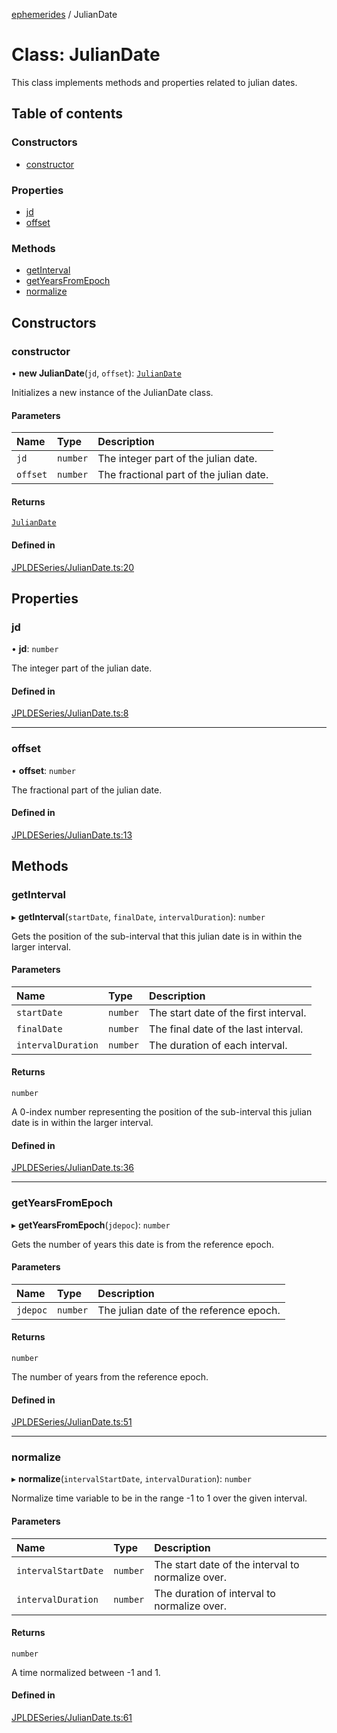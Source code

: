 [ephemerides](../README.md) / JulianDate

# Class: JulianDate

This class implements methods and properties related to julian dates.

## Table of contents

### Constructors

- [constructor](JulianDate.md#constructor)

### Properties

- [jd](JulianDate.md#jd)
- [offset](JulianDate.md#offset)

### Methods

- [getInterval](JulianDate.md#getinterval)
- [getYearsFromEpoch](JulianDate.md#getyearsfromepoch)
- [normalize](JulianDate.md#normalize)

## Constructors

### constructor

• **new JulianDate**(`jd`, `offset`): [`JulianDate`](JulianDate.md)

Initializes a new instance of the JulianDate class.

#### Parameters

| Name     | Type     | Description                             |
| :------- | :------- | :-------------------------------------- |
| `jd`     | `number` | The integer part of the julian date.    |
| `offset` | `number` | The fractional part of the julian date. |

#### Returns

[`JulianDate`](JulianDate.md)

#### Defined in

[JPLDESeries/JulianDate.ts:20](https://github.com/mshogren/astronomy/blob/6907f2d/js/ephemerides/src/JPLDESeries/JulianDate.ts#L20)

## Properties

### jd

• **jd**: `number`

The integer part of the julian date.

#### Defined in

[JPLDESeries/JulianDate.ts:8](https://github.com/mshogren/astronomy/blob/6907f2d/js/ephemerides/src/JPLDESeries/JulianDate.ts#L8)

---

### offset

• **offset**: `number`

The fractional part of the julian date.

#### Defined in

[JPLDESeries/JulianDate.ts:13](https://github.com/mshogren/astronomy/blob/6907f2d/js/ephemerides/src/JPLDESeries/JulianDate.ts#L13)

## Methods

### getInterval

▸ **getInterval**(`startDate`, `finalDate`, `intervalDuration`): `number`

Gets the position of the sub-interval that this julian date is in within
the larger interval.

#### Parameters

| Name               | Type     | Description                           |
| :----------------- | :------- | :------------------------------------ |
| `startDate`        | `number` | The start date of the first interval. |
| `finalDate`        | `number` | The final date of the last interval.  |
| `intervalDuration` | `number` | The duration of each interval.        |

#### Returns

`number`

A 0-index number representing the position of the sub-interval
this julian date is in within the larger interval.

#### Defined in

[JPLDESeries/JulianDate.ts:36](https://github.com/mshogren/astronomy/blob/6907f2d/js/ephemerides/src/JPLDESeries/JulianDate.ts#L36)

---

### getYearsFromEpoch

▸ **getYearsFromEpoch**(`jdepoc`): `number`

Gets the number of years this date is from the reference epoch.

#### Parameters

| Name     | Type     | Description                             |
| :------- | :------- | :-------------------------------------- |
| `jdepoc` | `number` | The julian date of the reference epoch. |

#### Returns

`number`

The number of years from the reference epoch.

#### Defined in

[JPLDESeries/JulianDate.ts:51](https://github.com/mshogren/astronomy/blob/6907f2d/js/ephemerides/src/JPLDESeries/JulianDate.ts#L51)

---

### normalize

▸ **normalize**(`intervalStartDate`, `intervalDuration`): `number`

Normalize time variable to be in the range -1 to 1 over the given interval.

#### Parameters

| Name                | Type     | Description                                       |
| :------------------ | :------- | :------------------------------------------------ |
| `intervalStartDate` | `number` | The start date of the interval to normalize over. |
| `intervalDuration`  | `number` | The duration of interval to normalize over.       |

#### Returns

`number`

A time normalized between -1 and 1.

#### Defined in

[JPLDESeries/JulianDate.ts:61](https://github.com/mshogren/astronomy/blob/6907f2d/js/ephemerides/src/JPLDESeries/JulianDate.ts#L61)
